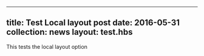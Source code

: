 ---
title: Test Local layout post
date: 2016-05-31
collection: news 
layout: test.hbs
-----------------

This tests the local layout option
